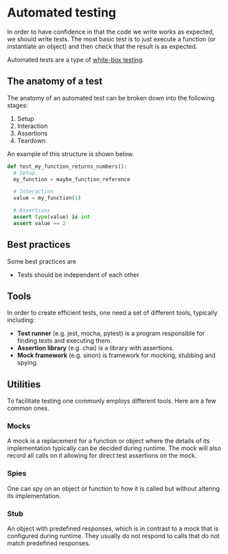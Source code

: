 # Automated testing

In order to have confidence in that the code we write works as expected, we
should write tests. The most basic test is to just execute a function (or
instantiate an object) and then check that the result is as expected.

Automated tests are a type of
[white-box testing](../README.md#white-box-testing).

## The anatomy of a test

The anatomy of an automated test can be broken down into the following stages:

1. Setup
2. Interaction
3. Assertions
4. Teardown

An example of this structure is shown below.

```py
def test_my_function_returns_numbers():
  # Setup
  my_function = maybe_function_reference

  # Interaction
  value = my_function(1)

  # Assertions
  assert type(value) is int
  assert value == 2
```

## Best practices

Some best practices are

- Tests should be independent of each other

## Tools

In order to create efficient tests, one need a set of different tools, typically
including:

- **Test runner** (e.g. jest, mocha, pytest) is a program responsible for
  finding tests and executing them.
- **Assertion library** (e.g. chai) is a library with assertions.
- **Mock framework** (e.g. sinon) is framework for mocking, stubbing and spying.

## Utilities

To facilitate testing one commonly employs different tools. Here are a few
common ones.

### Mocks

A mock is a replacement for a function or object where the details of its
implementation typically can be decided during runtime. The mock will also
record all calls on it allowing for direct test assertions on the mock.

### Spies

One can spy on an object or function to how it is called but without altering
its implementation.

### Stub

An object with predefined responses, which is in contrast to a mock that is
configured during runtime. They usually do not respond to calls that do not
match predefined responses.
